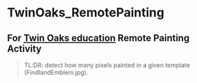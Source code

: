 # TwinOaks_RemotePainting

For [Twin Oaks education](http://www.twinoaks-edu.com/) Remote Painting Activity
---
> TL:DR: detect how many pixels painted in a given template (FindlandEmblem.jpg).

